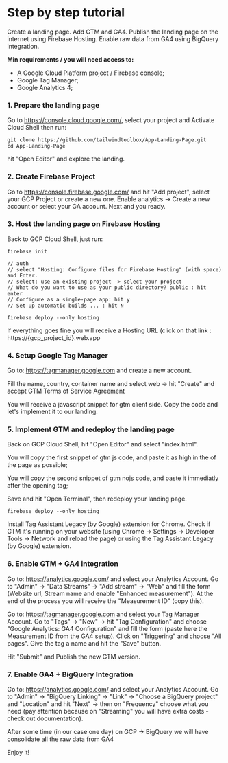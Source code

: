 # Step by step tutorial

Create a landing page. Add GTM and GA4. Publish the landing page on the internet using Firebase Hosting. 
Enable raw data from GA4 using BigQuery integration. 

**Min requirements / you will need access to:**
- A Google Cloud Platform project / Firebase console;
- Google Tag Manager;
- Google Analytics 4;

### 1. Prepare the landing page

Go to https://console.cloud.google.com/, select your project and Activate Cloud Shell then run:

```
git clone https://github.com/tailwindtoolbox/App-Landing-Page.git
cd App-Landing-Page
```

hit "Open Editor" and explore the landing.

### 2. Create Firebase Project

Go to https://console.firebase.google.com/ and hit "Add project", select your GCP Project or create a new one. Enable analytics -> Create a new account or select your GA account. Next and you ready.

### 3. Host the landing page on Firebase Hosting

Back to GCP Cloud Shell, just run:

```
firebase init 

// auth 
// select "Hosting: Configure files for Firebase Hosting" (with space) and Enter.
// select: use an existing project -> select your project
// What do you want to use as your public directory? public : hit enter
// Configure as a single-page app: hit y
// Set up automatic builds ... : hit N
```

```	
firebase deploy --only hosting
```

If everything goes fine you will receive a Hosting URL (click on that link : https://{gcp_project_id}.web.app

### 4. Setup Google Tag Manager

Go to: https://tagmanager.google.com and create a new account. 

Fill the name, country, container name and select web -> hit "Create" and accept GTM Terms of Service Agreement

You will receive a javascript snippet for gtm client side. Copy the code
and let's implement it to our landing.

### 5. Implement GTM and redeploy the landing page

Back on GCP Cloud Shell, hit "Open Editor" and select "index.html". 

You will copy the first snippet of gtm js code, and paste it as high in the <head> of the page as possible;

You will copy the second snippet of gtm nojs code, and paste it immediatly after the opening <body> tag;

Save and hit "Open Terminal", then redeploy your landing page.

```
firebase deploy --only hosting
```

Install Tag Assistant Legacy (by Google) extension for Chrome. Check if GTM it's running on your website (using Chrome -> Settings -> Developer Tools -> Network and reload the page) or using the Tag Assistant Legacy (by Google) extension.


### 6. Enable GTM + GA4 integration

Go to: https://analytics.google.com/ and select your Analytics Account. Go to "Admin" -> "Data Streams" -> "Add stream" -> "Web" and fill the form (Website url, Stream name and enable "Enhanced measurement"). At the end of the process you will receive the "Measurement ID" (copy this). 

Go to: https://tagmanager.google.com and select your Tag Manager Account. Go to "Tags" -> "New" -> hit "Tag Configuration" and choose "Google Analytics: GA4 Configuration" and fill the form (paste here the Measurement ID from the GA4 setup). Click on "Triggering" and choose "All pages". Give the tag a name and hit the "Save" button. 

Hit "Submit" and Publish the new GTM version.

### 7. Enable GA4 + BigQuery Integration

Go to: https://analytics.google.com/ and select your Analytics Account. Go to "Admin" -> "BigQuery Linking" -> "Link" -> "Choose a BigQuery project" and "Location" and hit "Next" -> then on "Frequency" choose what you need (pay attention because on "Streaming" you will have extra costs - check out documentation).

After some time (in our case one day) on GCP -> BigQuery we will have consolidate all the raw data from GA4


Enjoy it!
